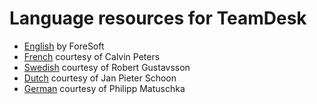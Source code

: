# Language resources for TeamDesk

* [English](./dbstrings.txt) by ForeSoft
* [French](./fr/dbstrings.txt) courtesy of Calvin Peters
* [Swedish](./se/dbstrings.txt) courtesy of Robert Gustavsson
* [Dutch](./nl/dbstrings.txt) courtesy of Jan Pieter Schoon
* [German](./de/dbstrings.txt) courtesy of Philipp Matuschka
